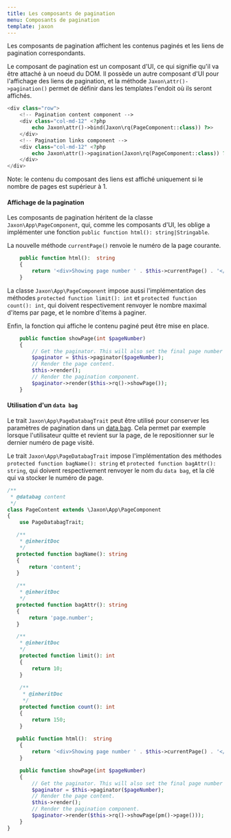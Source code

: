 ```yaml
---
title: Les composants de pagination
menu: Composants de pagination
template: jaxon
---
```


Les composants de pagination affichent les contenus paginés et les liens de pagination correspondants.

Le composant de pagination est un composant d'UI, ce qui signifie qu'il va être attaché à un noeud du DOM.
Il possède un autre composant d'UI pour l'affichage des liens de pagination, et la méthode `Jaxon\attr()->pagination()` permet de définir dans les templates l'endoit où ils seront affichés.

```php
<div class="row">
    <!-- Pagination content component -->
    <div class="col-md-12" <?php
        echo Jaxon\attr()->bind(Jaxon\rq(PageComponent::class)) ?>>
    </div>
    <!-- Pagination links component -->
    <div class="col-md-12" <?php
        echo Jaxon\attr()->pagination(Jaxon\rq(PageComponent::class)) ?>>
    </div>
</div>
```

Note: le contenu du composant des liens est affiché uniquement si le nombre de pages est supérieur à 1.

#### Affichage de la pagination

Les composants de pagination héritent de la classe `Jaxon\App\PageComponent`, qui, comme les composants d'UI, les oblige a implémenter une fonction `public function html(): string|Stringable`.

La nouvelle méthode `currentPage()` renvoie le numéro de la page courante.

```php
    public function html():  string
    {
        return '<div>Showing page number ' . $this->currentPage() . '</div>';
    }
```

La classe `Jaxon\App\PageComponent` impose aussi l'implémentation des méthodes `protected function limit(): int` et `protected function count(): int`, qui doivent respectivement renvoyer le nombre maximal d'items par page, et le nombre d'items à paginer.

Enfin, la fonction qui affiche le contenu paginé peut être mise en place.

```php
    public function showPage(int $pageNumber)
    {
        // Get the paginator. This will also set the final page number value.
        $paginator = $this->paginator($pageNumber);
        // Render the page content.
        $this->render();
        // Render the pagination component.
        $paginator->render($this->rq()->showPage());
    }
```

#### Utilisation d'un `data bag`

Le trait `Jaxon\App\PageDatabagTrait` peut être utilisé pour conserver les paramètres de pagination dans un [data bag](../databags.html).
Cela permet par exemple lorsque l'utilisateur quitte et revient sur la page, de le repositionner sur le dernier numéro de page visité.

Le trait `Jaxon\App\PageDatabagTrait` impose l'implémentation des méthodes `protected function bagName(): string` et `protected function bagAttr(): string`, qui doivent respectivement renvoyer le nom du `data bag`, et la clé qui va stocker le numéro de page.

```php
/**
 * @databag content
 */
class PageContent extends \Jaxon\App\PageComponent
{
    use PageDatabagTrait;

   /**
    * @inheritDoc
    */
   protected function bagName(): string
   {
       return 'content';
   }

   /**
    * @inheritDoc
    */
   protected function bagAttr(): string
   {
       return 'page.number';
   }

   /**
    * @inheritDoc
    */
    protected function limit(): int
    {
        return 10;
    }
 
    /**
     * @inheritDoc
     */
    protected function count(): int
    {
        return 150;
    }
 
   public function html():  string
    {
        return '<div>Showing page number ' . $this->currentPage() . '</div>';
    }

    public function showPage(int $pageNumber)
    {
        // Get the paginator. This will also set the final page number value.
        $paginator = $this->paginator($pageNumber);
        // Render the page content.
        $this->render();
        // Render the pagination component.
        $paginator->render($this->rq()->showPage(pm()->page()));
    }
}
```
